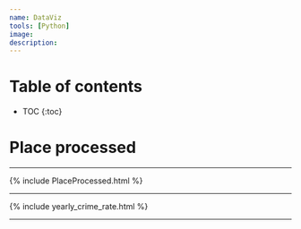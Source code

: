 ```yaml
---
name: DataViz
tools: [Python]
image:
description:
---
```


# Table of contents

* TOC
{:toc}

# Place processed



***
{% include PlaceProcessed.html %}
***
{% include yearly_crime_rate.html %}
***

